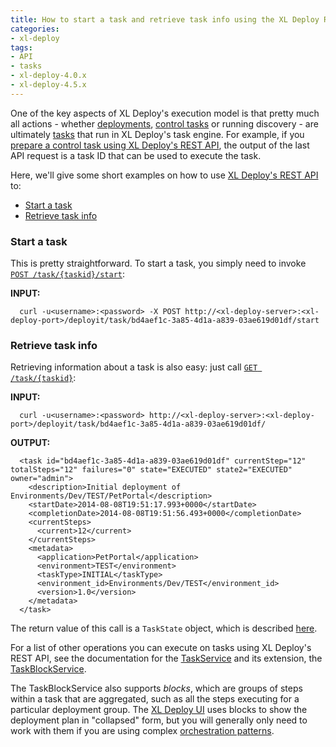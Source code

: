 ```yaml
---
title: How to start a task and retrieve task info using the XL Deploy REST API
categories:
- xl-deploy
tags:
- API
- tasks
- xl-deploy-4.0.x
- xl-deploy-4.5.x
---
```


One of the key aspects of XL Deploy's execution model is that pretty much all actions - whether [deployments](http://docs.xebialabs.com/releases/latest/deployit/referencemanual.html#deploying-an-application), [control tasks](http://docs.xebialabs.com/releases/latest/deployit/referencemanual.html#control-tasks) or running discovery - are ultimately [tasks](http://docs.xebialabs.com/releases/latest/deployit/referencemanual.html#task) that run in XL Deploy's task engine. For example, if you [prepare a control task using XL Deploy's REST API](https://support.xebialabs.com/entries/46231275-How-to-prepare-and-invoke-a-control-task-using-the-XL-Deploy-REST-API), the output of the last API request is a task ID that can be used to execute the task.

Here, we'll give some short examples on how to use [XL Deploy's REST API](http://docs.xebialabs.com/releases/latest/deployit/rest-api/index.html) to:

*   [Start a task](#task-start)
*   [Retrieve task info](#task-get)

### Start a task

This is pretty straightforward. To start a task, you simply need to invoke [`POST /task/{taskid}/start`](http://docs.xebialabs.com/releases/latest/deployit/rest-api/com.xebialabs.deployit.engine.api.TaskService.html#/task/{taskid}/start:POST):

**INPUT:**

      curl -u<username>:<password> -X POST http://<xl-deploy-server>:<xl-deploy-port>/deployit/task/bd4aef1c-3a85-4d1a-a839-03ae619d01df/start

### Retrieve task info

Retrieving information about a task is also easy: just call [`GET /task/{taskid}`](http://docs.xebialabs.com/releases/latest/deployit/rest-api/com.xebialabs.deployit.engine.api.TaskService.html#/task/{taskid}:GET):

**INPUT:**

      curl -u<username>:<password> http://<xl-deploy-server>:<xl-deploy-port>/deployit/task/bd4aef1c-3a85-4d1a-a839-03ae619d01df/

**OUTPUT:**

      <task id="bd4aef1c-3a85-4d1a-a839-03ae619d01df" currentStep="12" totalSteps="12" failures="0" state="EXECUTED" state2="EXECUTED" owner="admin">
        <description>Initial deployment of Environments/Dev/TEST/PetPortal</description>
        <startDate>2014-08-08T19:51:17.993+0000</startDate>
        <completionDate>2014-08-08T19:51:56.493+0000</completionDate>
        <currentSteps>
          <current>12</current>
        </currentSteps>
        <metadata>
          <application>PetPortal</application>
          <environment>TEST</environment>
          <taskType>INITIAL</taskType>
          <environment_id>Environments/Dev/TEST</environment_id>
          <version>1.0</version>
        </metadata>
      </task>

The return value of this call is a `TaskState` object, which is described [here](http://docs.xebialabs.com/releases/latest/deployit/rest-api/com.xebialabs.deployit.engine.api.execution.TaskState.html).

For a list of other operations you can execute on tasks using XL Deploy's REST API, see the documentation for the [TaskService](http://docs.xebialabs.com/releases/latest/deployit/rest-api/com.xebialabs.deployit.engine.api.TaskService.html) and its extension, the [TaskBlockService](http://docs.xebialabs.com/releases/latest/deployit/rest-api/com.xebialabs.deployit.engine.api.TaskBlockService.html).

The TaskBlockService also supports _blocks_, which are groups of steps within a task that are aggregated, such as all the steps executing for a particular deployment group. The [XL Deploy UI](http://docs.xebialabs.com/releases/latest/deployit/guimanual.html) uses blocks to show the deployment plan in "collapsed" form, but you will generally only need to work with them if you are using complex [orchestration patterns](http://docs.xebialabs.com/releases/latest/deployit/referencemanual.html#orchestrators).
